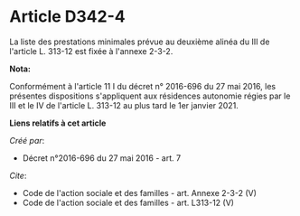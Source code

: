 # Article D342-4

La liste des prestations minimales prévue au deuxième alinéa du III de l'article L. 313-12 est fixée à l'annexe 2-3-2.

**Nota:**

Conformément à l'article 11 I du décret n° 2016-696 du 27 mai 2016, les présentes dispositions s'appliquent aux résidences
autonomie régies par le III et le IV de l'article L. 313-12 au plus tard le 1er janvier 2021.

**Liens relatifs à cet article**

_Créé par_:

  - Décret n°2016-696 du 27 mai 2016 - art. 7

_Cite_:

  - Code de l'action sociale et des familles - art. Annexe 2-3-2 (V)
  - Code de l'action sociale et des familles - art. L313-12 (V)
